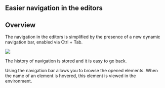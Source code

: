 
## Easier navigation in the editors
			



<a name="NOTE1"></a>
<a name="NOTE1_1"></a>


## Overview
<a name="overview_ELTTEXTE000064"></a>
The navigation in the editors is simplified by the presence of a new dynamic navigation bar, enabled via Ctrl + Tab.


![](https://doc.pcsoft.fr/en-US/images/image.awp?langid=3&name=BarreNavigation.gif)


The history of navigation is stored and it is easy to go back.

Using the navigation bar allows you to browse the opened elements. When the name of an element is hovered, this element is viewed in the environment.


